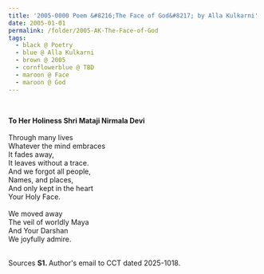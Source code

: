 ```yaml
---
title: '2005-0000 Poem &#8216;The Face of God&#8217; by Alla Kulkarni'
date: 2005-01-01
permalink: /folder/2005-AK-The-Face-of-God
tags:
  - black @ Poetry
  - blue @ Alla Kulkarni
  - brown @ 2005
  - cornflowerblue @ TBD
  - maroon @ Face
  - maroon @ God
---
```


<br>

<p>
<b>To Her Holiness Shri Mataji Nirmala Devi</b><br>
<br>
Through many lives<br>
Whatever the mind embraces<br>
It fades away,<br>
It leaves without a trace.<br>
And we forgot all people,<br>
Names, and places,<br>
And only kept in the heart<br>
Your Holy Face.<br>
<br>
We moved away<br>
The veil of worldly Maya<br>
And Your Darshan<br>
We joyfully admire.
</p>

<br>

<wave-list>
<list-title color="DarkSeaGreen" width="40">Sources</list-title>
  <list-item color="BlanchedAlmond"  width="280"><b>S1. </b> Author's email to CCT dated 2025-1018.</list-item>
</wave-list>